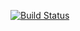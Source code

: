 [![Build Status](https://travis-ci.org/PocketsUnited/mandrill-java-api-wrapper.png?branch=master)](https://travis-ci.org/PocketsUnited/mandrill-java-api-wrapper)
